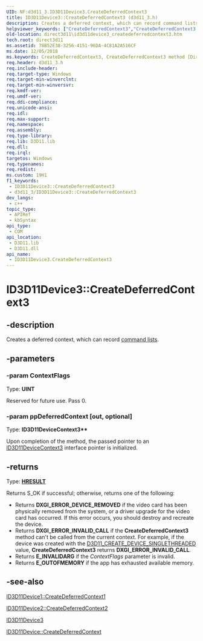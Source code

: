 ```yaml
---
UID: NF:d3d11_3.ID3D11Device3.CreateDeferredContext3
title: ID3D11Device3::CreateDeferredContext3 (d3d11_3.h)
description: Creates a deferred context, which can record command lists.
helpviewer_keywords: ["CreateDeferredContext3","CreateDeferredContext3 method [Direct3D 11]","CreateDeferredContext3 method [Direct3D 11]","ID3D11Device3 interface","ID3D11Device3 interface [Direct3D 11]","CreateDeferredContext3 method","ID3D11Device3.CreateDeferredContext3","ID3D11Device3::CreateDeferredContext3","d3d11_3/ID3D11Device3::CreateDeferredContext3","direct3d11.id3d11device3_createdeferredcontext3"]
old-location: direct3d11\id3d11device3_createdeferredcontext3.htm
tech.root: direct3d11
ms.assetid: 78B52E38-3256-4151-96DA-4C81A2A516CF
ms.date: 12/05/2018
ms.keywords: CreateDeferredContext3, CreateDeferredContext3 method [Direct3D 11], CreateDeferredContext3 method [Direct3D 11],ID3D11Device3 interface, ID3D11Device3 interface [Direct3D 11],CreateDeferredContext3 method, ID3D11Device3.CreateDeferredContext3, ID3D11Device3::CreateDeferredContext3, d3d11_3/ID3D11Device3::CreateDeferredContext3, direct3d11.id3d11device3_createdeferredcontext3
req.header: d3d11_3.h
req.include-header: 
req.target-type: Windows
req.target-min-winverclnt: 
req.target-min-winversvr: 
req.kmdf-ver: 
req.umdf-ver: 
req.ddi-compliance: 
req.unicode-ansi: 
req.idl: 
req.max-support: 
req.namespace: 
req.assembly: 
req.type-library: 
req.lib: D3D11.lib
req.dll: 
req.irql: 
targetos: Windows
req.typenames: 
req.redist: 
ms.custom: 19H1
f1_keywords:
 - ID3D11Device3::CreateDeferredContext3
 - d3d11_3/ID3D11Device3::CreateDeferredContext3
dev_langs:
 - c++
topic_type:
 - APIRef
 - kbSyntax
api_type:
 - COM
api_location:
 - D3D11.lib
 - D3D11.dll
api_name:
 - ID3D11Device3.CreateDeferredContext3
---
```


# ID3D11Device3::CreateDeferredContext3


## -description

Creates a deferred context, which can record <a href="/windows/desktop/direct3d11/overviews-direct3d-11-render-multi-thread-command-list">command lists</a>.

## -parameters

### -param ContextFlags

Type: <b>UINT</b>

Reserved for future use.  Pass 0.

### -param ppDeferredContext [out, optional]

Type: <b>ID3D11DeviceContext3**</b>

Upon completion of the method, the passed pointer to an <a href="/windows/desktop/api/d3d11_3/nn-d3d11_3-id3d11devicecontext3">ID3D11DeviceContext3</a> interface pointer is initialized.

## -returns

Type: <b><a href="/windows/win32/com/structure-of-com-error-codes">HRESULT</a></b>

Returns S_OK if successful; otherwise, returns one of the following:
            

<ul>
<li>Returns <b>DXGI_ERROR_DEVICE_REMOVED</b> if the video card has been physically removed from the system, or a driver upgrade for the video card has occurred.
                If this error occurs, you should destroy and recreate the device.
              </li>
<li>Returns <b>DXGI_ERROR_INVALID_CALL</b> if the
               <b>CreateDeferredContext3</b> method can't be called from the current context.
                For example, if the device was created with the <a href="/windows/desktop/api/d3d11/ne-d3d11-d3d11_create_device_flag">D3D11_CREATE_DEVICE_SINGLETHREADED</a> value,  <b>CreateDeferredContext3</b> returns <b>DXGI_ERROR_INVALID_CALL</b>.
              </li>
<li>Returns <b>E_INVALIDARG</b> if the <i>ContextFlags</i> parameter is invalid.
              </li>
<li>Returns <b>E_OUTOFMEMORY</b> if the app has exhausted available memory.
              </li>
</ul>

## -see-also

<a href="/windows/desktop/api/d3d11_1/nf-d3d11_1-id3d11device1-createdeferredcontext1">ID3D11Device1::CreateDeferredContext1</a>



<a href="/windows/desktop/api/d3d11_2/nf-d3d11_2-id3d11device2-createdeferredcontext2">ID3D11Device2::CreateDeferredContext2</a>



<a href="/windows/desktop/api/d3d11_3/nn-d3d11_3-id3d11device3">ID3D11Device3</a>



<a href="/windows/desktop/api/d3d11/nf-d3d11-id3d11device-createdeferredcontext">ID3D11Device::CreateDeferredContext</a>